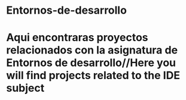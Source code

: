 # Entornos-de-desarrollo
# Aqui encontraras proyectos relacionados con la asignatura de Entornos de desarrollo//Here you will find projects related to the IDE subject
